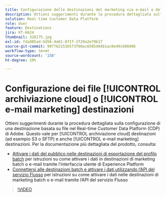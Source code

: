 ```yaml
---
title: Configurazione delle destinazioni del marketing via e-mail o dell’archiviazione cloud basata su file
description: Ottieni suggerimenti durante la procedura dettagliata sulla configurazione di una destinazione basata su file nel Real-Time CDP di Adobe. Questo vale per le destinazioni di archiviazione cloud (ad esempio S3 o SFTP) e anche per le destinazioni del marketing via e-mail.
solution: Real-time Customer Data Platform
role: User
feature: Destinations
jira: KT-6624
thumbnail: 328175.jpg
exl-id: fda985ad-5d56-4e61-871f-2f29a2e79b17
source-git-commit: 90f7621536573f60ac6585404b1ac0e49cb08496
workflow-type: tm+mt
source-wordcount: '158'
ht-degree: 10%

---
```


# Configurazione dei file [!UICONTROL archiviazione cloud] o [!UICONTROL e-mail marketing] destinazioni

Ottieni suggerimenti durante la procedura dettagliata sulla configurazione di una destinazione basata su file nel Real-time Customer Data Platform (CDP) di Adobe. Questo vale per [!UICONTROL archiviazione cloud] destinazioni (ad esempio S3 o SFTP) e anche [!UICONTROL e-mail marketing] destinazioni. Per la documentazione più dettagliata del prodotto, consulta:

* [Attivare i dati del pubblico nelle destinazioni di esportazione del profilo batch](https://experienceleague.adobe.com/docs/experience-platform/destinations/ui/activate/activate-batch-profile-destinations.html?lang=it) per istruzioni su come attivare i dati in destinazioni di marketing batch o e-mail tramite l’interfaccia utente di Experience Platform
* [Connettersi alle destinazioni batch e attivare i dati utilizzando l’API del servizio Flusso](https://experienceleague.adobe.com/docs/experience-platform/destinations/api/connect-activate-batch-destinations.html) per istruzioni su come attivare i dati nelle destinazioni di marketing batch o e-mail tramite l’API del servizio Flusso

>[!VIDEO](https://video.tv.adobe.com/v/328175/?quality=12&learn=on)
